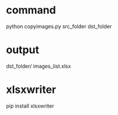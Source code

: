 # command
python copyimages.py src_folder dst_folder

# output
dst_folder/
images_list.xlsx


#  xlsxwriter
pip install xlsxwriter

